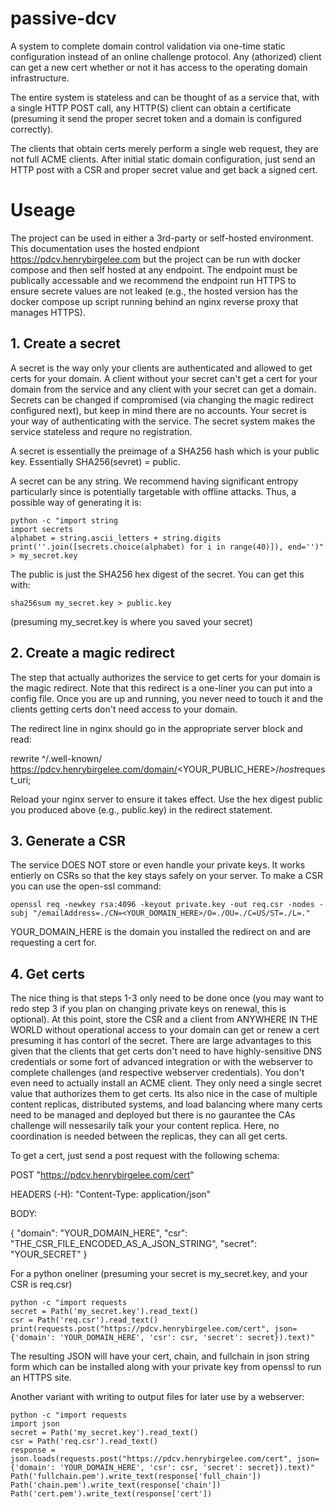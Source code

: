 # passive-dcv
A system to complete domain control validation via one-time static configuration instead of an online challenge protocol. Any (athorized) client can get a new cert whether or not it has access to the operating domain infrastructure.

The entire system is stateless and can be thought of as a service that, with a single HTTP POST call, any HTTP(S) client can obtain a certificate (presuming it send the proper secret token and a domain is configured correctly).

The clients that obtain certs merely perform a single web request, they are not full ACME clients. After initial static domain configuration, just send an HTTP post with a CSR and proper secret value and get back a signed cert.


# Useage

The project can be used in either a 3rd-party or self-hosted environment. This documentation uses the hosted endpiont https://pdcv.henrybirgelee.com but the project can be run with docker compose and then self hosted at any endpoint. The endpoint must be publically accessable and we recommend the endpoint run HTTPS to ensure secrete values are not leaked (e.g., the hosted version has the docker compose up script running behind an nginx reverse proxy that manages HTTPS).

## 1. Create a secret
A secret is the way only your clients are authenticated and allowed to get certs for your domain. A client without your secret can't get a cert for your domain from the service and any client with your secret can get a domain. Secrets can be changed if compromised (via changing the magic redirect configured next), but keep in mind there are no accounts. Your secret is your way of authenticating with the service. The secret system makes the service stateless and requre no registration.

A secret is essentially the preimage of a SHA256 hash which is your public key. Essentially SHA256(sevret) = public.

A secret can be any string. We recommend having significant entropy particularly since is potentially targetable with offline attacks. Thus, a possible way of generating it is:

```
python -c "import string
import secrets
alphabet = string.ascii_letters + string.digits
print(''.join([secrets.choice(alphabet) for i in range(40)]), end='')" > my_secret.key
```

The public is just the SHA256 hex digest of the secret. You can get this with:

```
sha256sum my_secret.key > public.key
```

(presuming my_secret.key is where you saved your secret)

## 2. Create a magic redirect

The step that actually authorizes the service to get certs for your domain is the magic redirect. Note that this redirect is a one-liner you can put into a config file. Once you are up and running, you never need to touch it and the clients getting certs don't need access to your domain.

The redirect line in nginx should go in the appropriate server block and read:

rewrite ^/.well-known/ https://pdcv.henrybirgelee.com/domain/<YOUR_PUBLIC_HERE>/$host$request_uri;

Reload your nginx server to ensure it takes effect. Use the hex digest public you produced above (e.g., public.key) in the redirect statement.

## 3. Generate a CSR

The service DOES NOT store or even handle your private keys. It works entierly on CSRs so that the key stays safely on your server. To make a CSR you can use the open-ssl command:

```
openssl req -newkey rsa:4096 -keyout private.key -out req.csr -nodes -subj "/emailAddress=./CN=<YOUR_DOMAIN_HERE>/O=./OU=./C=US/ST=./L=."
```

YOUR_DOMAIN_HERE is the domain you installed the redirect on and are requesting a cert for.

## 4. Get certs

The nice thing is that steps 1-3 only need to be done once (you may want to redo step 3 if you plan on changing private keys on renewal, this is optional). At this point, store the CSR and a client from ANYWHERE IN THE WORLD without operational access to your domain can get or renew a cert presuming it has contorl of the secret. There are large advantages to this given that the clients that get certs don't need to have highly-sensitive DNS credentials or some fort of advanced integration or with the webserver to complete challenges (and respective webserver credentials). You don't even need to actually install an ACME client. They only need a single secret value that authorizes them to get certs. Its also nice in the case of multiple content replicas, distributed systems, and load balancing where many certs need to be managed and deployed but there is no gaurantee the CAs challenge will nessesarily talk your your content replica. Here, no coordination is needed between the replicas, they can all get certs.

To get a cert, just send a post request with the following schema:

POST "https://pdcv.henrybirgelee.com/cert"

HEADERS (-H): "Content-Type: application/json"

BODY:

{
    "domain": "YOUR_DOMAIN_HERE",
    "csr": "THE_CSR_FILE_ENCODED_AS_A_JSON_STRING",
    "secret": "YOUR_SECRET"
}


For a python oneliner (presuming your secret is my_secret.key, and your CSR is req.csr)

```
python -c "import requests
secret = Path('my_secret.key').read_text()
csr = Path('req.csr').read_text()
print(requests.post("https://pdcv.henrybirgelee.com/cert", json={'domain': 'YOUR_DOMAIN_HERE', 'csr': csr, 'secret': secret}).text)"
```

The resulting JSON will have your cert, chain, and fullchain in json string form which can be installed along with your private key from openssl to run an HTTPS site.


Another variant with writing to output files for later use by a webserver:
```
python -c "import requests
import json
secret = Path('my_secret.key').read_text()
csr = Path('req.csr').read_text()
response = json.loads(requests.post("https://pdcv.henrybirgelee.com/cert", json={'domain': 'YOUR_DOMAIN_HERE', 'csr': csr, 'secret': secret}).text)"
Path('fullchain.pem').write_text(response['full_chain'])
Path('chain.pem').write_text(response['chain'])
Path('cert.pem').write_text(response['cert'])
```